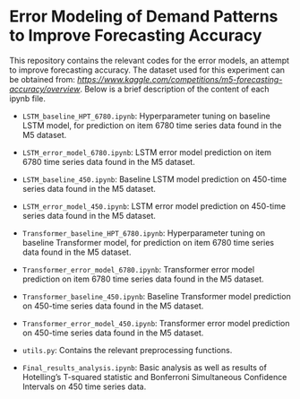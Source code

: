# Error Modeling of Demand Patterns to Improve Forecasting Accuracy
This repository contains the relevant codes for the error models, an attempt to improve forecasting accuracy. The dataset used for this experiment can be obtained from: _https://www.kaggle.com/competitions/m5-forecasting-accuracy/overview_. Below is a brief description of the content of each ipynb file. 

- `LSTM_baseline_HPT_6780.ipynb`: Hyperparameter tuning on baseline LSTM model, for prediction on item 6780 time series data found in the M5 dataset.
- `LSTM_error_model_6780.ipynb`: LSTM error model prediction on item 6780 time series data found in the M5 dataset.
- `LSTM_baseline_450.ipynb`: Baseline LSTM model prediction on 450-time series data found in the M5 dataset.
- `LSTM_error_model_450.ipynb`: LSTM error model prediction on 450-time series data found in the M5 dataset. 

- `Transformer_baseline_HPT_6780.ipynb`: Hyperparameter tuning on baseline Transformer model, for prediction on item 6780 time series data found in the M5 dataset.
- `Transformer_error_model_6780.ipynb`: Transformer error model prediction on item 6780 time series data found in the M5 dataset.
- `Transformer_baseline_450.ipynb`: Baseline Transformer model prediction on 450-time series data found in the M5 dataset.
- `Transformer_error_model_450.ipynb`: Transformer error model prediction on 450-time series data found in the M5 dataset.
- `utils.py`: Contains the relevant preprocessing functions. 

- `Final_results_analysis.ipynb`: Basic analysis as well as results of Hotelling’s T-squared statistic and Bonferroni Simultaneous Confidence Intervals on 450 time series data.



